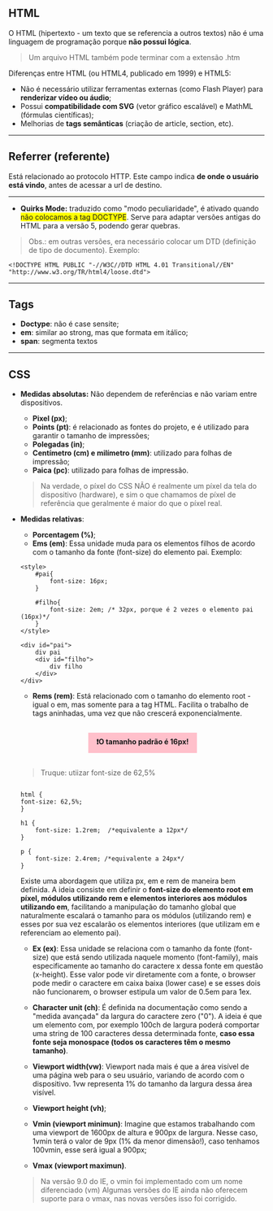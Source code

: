 ## HTML

O HTML (hipertexto - um texto que se referencia a outros textos) não é uma linguagem de programação porque **não possui lógica**.
> Um arquivo HTML também pode terminar com a extensão .htm

Diferenças entre HTML (ou HTML4, publicado em 1999) e HTML5:
- Não é necessário utilizar ferramentas externas (como Flash Player) para **renderizar vídeo ou áudio**;
- Possui **compatibilidade com SVG** (vetor gráfico escalável) e MathML (fórmulas científicas);
- Melhorias de **tags semânticas** (criação de article, section, etc).

---

## Referrer (referente)

Está relacionado ao protocolo HTTP. Este campo indica **de onde o usuário está vindo**, antes de acessar a url de destino.

---

- **Quirks Mode:** traduzido como "modo peculiaridade", é ativado quando <span style="background-color: yellow;">não colocamos a tag DOCTYPE</span>. Serve para adaptar versões antigas do HTML para a versão 5, podendo gerar quebras.

> Obs.: em outras versões, era necessário colocar um DTD (definição de tipo de documento). Exemplo:

```
<!DOCTYPE HTML PUBLIC "-//W3C//DTD HTML 4.01 Transitional//EN" "http://www.w3.org/TR/html4/loose.dtd">
```

---

## Tags

- **Doctype**: não é case sensite;
- **em**: similar ao strong, mas que formata em itálico;
- **span**: segmenta textos

---

## CSS

- **Medidas absolutas:** Não dependem de referências e não variam entre dispositivos.
    - **Pixel (px)**; 
    - **Points (pt)**: é relacionado as fontes do projeto, e é utilizado para garantir o tamanho de impressões;
    - **Polegadas (in)**;
    - **Centímetro (cm) e milímetro (mm)**: utilizado para folhas de impressão;
    - **Paica (pc)**: utilizado para folhas de impressão.
    > Na verdade, o píxel do CSS NÃO é realmente um píxel da tela do dispositivo (hardware), e sim o que chamamos de píxel de referência que geralmente é maior do que o píxel real. 
- **Medidas relativas**:
    - **Porcentagem (%)**;  
    - **Ems (em)**: Essa unidade muda para os elementos filhos de acordo com o tamanho da fonte (font-size) do elemento pai. Exemplo:

    ```
    <style>
        #pai{
            font-size: 16px;
        }

        #filho{
            font-size: 2em; /* 32px, porque é 2 vezes o elemento pai (16px)*/
        }
    </style>

    <div id="pai">
        div pai
        <div id="filho">
            div filho
        </div>
    </div>
    ```

    - **Rems (rem)**: Está relacionado com o tamanho do elemento root - igual o em, mas somente para a tag HTML. Facilita o trabalho de tags aninhadas, uma vez que não crescerá exponencialmente.
    
    <div style="display: flex; justify-content: center; margin: 16px 0; font-weight: bold;">
        <p style="background-color: #FFC0CB; display: inline-block; padding: 8px 16px;">
            ❗O tamanho padrão é 16px!
        </p>
    </div>

    > Truque: utiizar font-size de 62,5%

    ```

    html {
    font-size: 62,5%;
    }

    h1 {
        font-size: 1.2rem;  /*equivalente a 12px*/
    }

    p {
        font-size: 2.4rem; /*equivalente a 24px*/
    }

    ```

    Existe uma abordagem que utiliza px, em e rem de maneira bem definida. A ideia consiste em definir o **font-size do elemento root em píxel, módulos utilizando rem e elementos interiores aos módulos utilizando em**, facilitando a manipulação do tamanho global que naturalmente escalará o tamanho para os módulos (utilizando rem) e esses por sua vez escalarão os elementos interiores (que utilizam em e referenciam ao elemento pai).

    - **Ex (ex)**:  Essa unidade se relaciona com o tamanho da fonte (font-size) que está sendo utilizada naquele momento (font-family), mais especificamente ao tamanho do caractere x dessa fonte em questão (x-height). Esse valor pode vir diretamente com a fonte, o browser pode medir o caractere em caixa baixa (lower case) e se esses dois não funcionarem, o browser estipula um valor de 0.5em para 1ex.

    - **Character unit (ch)**: É definida na documentação como sendo a "medida avançada" da largura do caractere zero ("0"). A ideia é que um elemento com, por exemplo 100ch de largura poderá comportar uma string de 100 caracteres dessa determinada fonte, **caso essa fonte seja monospace (todos os caracteres têm o mesmo tamanho)**.
    - **Viewport width(vw)**: Viewport nada mais é que a área visível de uma página web para o seu usuário, variando de acordo com o dispositivo. 1vw representa 1% do tamanho da largura dessa área visível.
    - **Viewport height (vh)**;
    - **Vmin (viewport minimun)**: Imagine que estamos trabalhando com uma viewport de 1600px de altura e 900px de largura. Nesse caso, 1vmin terá o valor de 9px (1% da menor dimensão!), caso tenhamos 100vmin, esse será igual a 900px;
    - **Vmax (viewport maximun)**.

    > Na versão 9.0 do IE, o vmin foi implementado com um nome diferenciado (vm) Algumas versões do IE ainda não oferecem suporte para o vmax, nas novas versões isso foi corrigido.